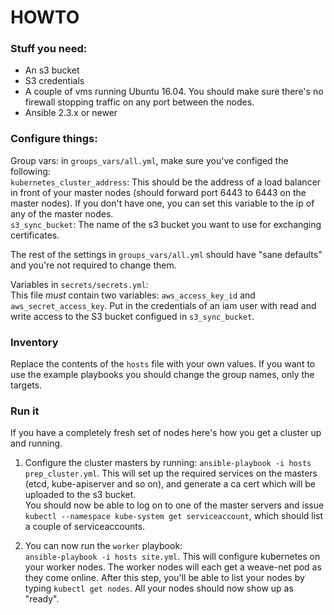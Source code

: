 # HOWTO

### Stuff you need:
- An s3 bucket
- S3 credentials
- A couple of vms running Ubuntu 16.04. You should make sure there's no firewall stopping traffic on any port between the nodes.
- Ansible 2.3.x or newer

### Configure things:
Group vars: in `groups_vars/all.yml`, make sure you've configed the following:   
`kubernetes_cluster_address`: This should be the address of a load balancer in front of your master nodes (should forward port 6443 to 6443 on the master nodes). If you don't have one, you can set this variable to the ip of any of the master nodes.   
`s3_sync_bucket`: The name of the s3 bucket you want to use for exchanging certificates.

The rest of the settings in `groups_vars/all.yml` should have "sane defaults" and you're not required to change them.

Variables in `secrets/secrets.yml`:   
This file _must_ contain two variables:
`aws_access_key_id` and `aws_secret_access_key`. Put in the credentials of an iam user with read and write access to the S3 bucket configued in `s3_sync_bucket`.

### Inventory
Replace the contents of the `hosts` file with your own values. If you want to use the example playbooks you should change the group names, only the targets.

### Run it
If you have a completely fresh set of nodes here's how you get a cluster up and running.
1. Configure the cluster masters by running:
`ansible-playbook -i hosts prep_cluster.yml`. This will set up the required services on the masters (etcd, kube-apiserver and so on), and generate a ca cert which will be uploaded to the s3 bucket.   
You should now be able to log on to one of the master servers and issue `kubectl --namespace kube-system get serviceaccount`, which should list a couple of serviceaccounts.

2. You can now run the `worker` playbook:   
`ansible-playbook -i hosts site.yml`. This will configure kubernetes on your worker nodes. The worker nodes will each get a weave-net pod as they come online. After this step, you'll be able to list your nodes by typing `kubectl get nodes`. All your nodes should now show up as "ready".

